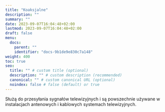 ```yaml
---
title: "Koaksjalne"
description: ""
summary: ""
date: 2023-09-07T16:04:48+02:00
lastmod: 2023-09-07T16:04:48+02:00
draft: false
menu:
  docs:
    parent: ""
    identifier: "docs-9b1de9e830c7a148"
weight: 400
toc: true
seo:
  title: "" # custom title (optional)
  description: "" # custom description (recommended)
  canonical: "" # custom canonical URL (optional)
  noindex: false # false (default) or true
---
```


Służą do przesyłania sygnałów telewizyjnych i są powszechnie używane w instalacjach antenowych i kablowych systemach telewizyjnych.
